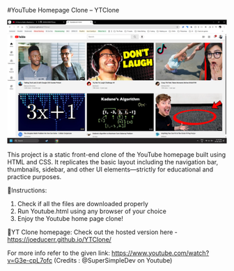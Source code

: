 #YouTube Homepage Clone – YTClone

![Uploading image.png…](image.png)


This project is a static front-end clone of the YouTube homepage built using HTML and CSS. It replicates the basic layout including the navigation bar, thumbnails, sidebar, and other UI elements—strictly for educational and practice purposes.

🔧Instructions:
1. Check if all the files are downloaded properly
2. Run Youtube.html using any browser of your choice
3. Enjoy the Youtube home page clone!

🚀YT Clone homepage:
Check out the hosted version here - https://joeducerr.github.io/YTClone/

For more info refer to the given link:
https://www.youtube.com/watch?v=G3e-cpL7ofc
(Credits : @SuperSimpleDev on Youtube)
